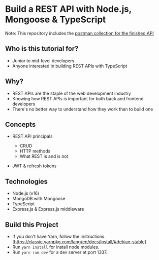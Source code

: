 # Build a REST API with Node.js, Mongoose & TypeScript

Note: This repository includes the [postman collection for the finished API](postman_collection.json)

## Who is this tutorial for?
* Junior to mid-level developers
* Anyone interested in building REST APIs with TypeScript

## Why?
* REST APIs are the staple of the web development industry
* Knowing how REST APIs is important for both back and frontend developers
* There's no better way to understand how they work than to build one

## Concepts
* REST API principals
    * CRUD
    * HTTP methods
    * What REST is and is not

* JWT & refresh tokens

## Technologies
* Node.js (v16)
* MongoDB with Mongoose
* TypeScript
* Express.js & Express.js middleware

## Build this Project
- If you don't have Yarn, follow the instructions [https://classic.yarnpkg.com/lang/en/docs/install/#debian-stable]
- Run `yarn install` for install node modules.
- Run `yarn run dev` for a dev server at port 1337.
